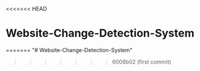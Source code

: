 <<<<<<< HEAD
# Website-Change-Detection-System
=======
"# Website-Change-Detection-System" 
>>>>>>> 6008b02 (first commit)
